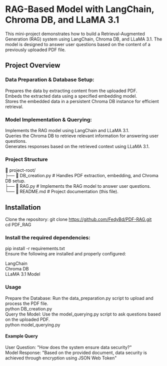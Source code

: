 # RAG-Based Model with LangChain, Chroma DB, and LLaMA 3.1
This mini-project demonstrates how to build a Retrieval-Augmented Generation (RAG) system using LangChain, Chroma DB, and LLaMA 3.1. The model is designed to answer user questions based on the content of a previously uploaded PDF file.

## Project Overview
### Data Preparation & Database Setup:

Prepares the data by extracting content from the uploaded PDF.  
Embeds the extracted data using a specified embedding model.  
Stores the embedded data in a persistent Chroma DB instance for efficient retrieval.  
### Model Implementation & Querying:

Implements the RAG model using LangChain and LLaMA 3.1.  
Queries the Chroma DB to retrieve relevant information for answering user questions.    
Generates responses based on the retrieved context using LLaMA 3.1.  
### Project Structure  
📁 project-root/  
├── 📄 DB_creation.py     # Handles PDF extraction, embedding, and Chroma DB setup.  
├── 📄 RAG.py       # Implements the RAG model to answer user questions.  
└── 📄 README.md               # Project documentation (this file).  
## Installation
Clone the repository: 
git clone https://github.com/FedyBd/PDF-RAG.git  
cd PDF_RAG   
### Install the required dependencies:  

pip install -r requirements.txt  
Ensure the following are installed and properly configured:  

LangChain  
Chroma DB  
LLaMA 3.1 Model  
### Usage  
Prepare the Database: Run the data_preparation.py script to upload and process the PDF file.  
python DB_creation.py  
Query the Model: Use the model_querying.py script to ask questions based on the uploaded PDF.  
python model_querying.py  
#### Example Query
User Question: "How does the system ensure data security?"   
Model Response: "Based on the provided document, data security is achieved through encryption using JSON Web Token"   
